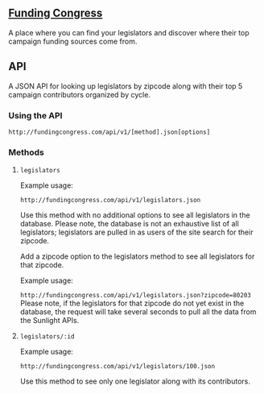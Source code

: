 ## [Funding Congress](http://fundingcongress.com)

A place where you can find your legislators and discover where their top campaign
funding sources come from.

## API
A JSON API for looking up legislators by zipcode along with their top 5 campaign contributors organized by cycle.

### Using the API

`http://fundingcongress.com/api/v1/[method].json[options]`

### Methods

1. `legislators`

    Example usage:

    `http://fundingcongress.com/api/v1/legislators.json`

    Use this method with no additional options to see all legislators in the database.
    Please note, the database is not an exhaustive list of all legislators; legislators are pulled in as users of the site search for their zipcode.

    Add a zipcode option to the legislators method to see all legislators for that zipcode.

    Example usage:

    `http://fundingcongress.com/api/v1/legislators.json?zipcode=80203`
    Please note, if the legislators for that zipcode do not yet exist in the database, the request will take several seconds to pull all the data from the Sunlight APIs.

2. `legislators/:id`

    Example usage:

    `http://fundingcongress.com/api/v1/legislators/100.json`

    Use this method to see only one legislator along with its contributors.
